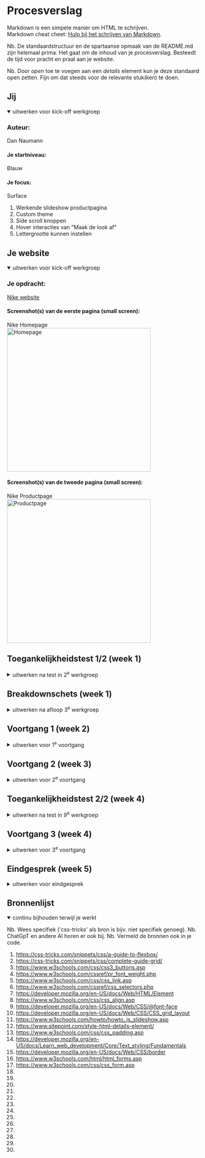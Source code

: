 # Procesverslag
Markdown is een simpele manier om HTML te schrijven.  
Markdown cheat cheet: [Hulp bij het schrijven van Markdown](https://github.com/adam-p/markdown-here/wiki/Markdown-Cheatsheet).

Nb. De standaardstructuur en de spartaanse opmaak van de README.md zijn helemaal prima. Het gaat om de inhoud van je procesverslag. Besteedt de tijd voor pracht en praal aan je website.

Nb. Door *open* toe te voegen aan een *details* element kun je deze standaard open zetten. Fijn om dat steeds voor de relevante stuk(ken) te doen.





## Jij

<details open>
  <summary>uitwerken voor kick-off werkgroep</summary>

  ### Auteur:
  Dan Naumann

  #### Je startniveau:
  Blauw

  #### Je focus:
  Surface
  1. Werkende slideshow productpagina
  2. Custom theme
  3. Side scroll knoppen
  4. Hover interacties van "Maak de look af"
  5. Lettergrootte kunnen instellen 
 
</details>





## Je website

<details open>
  <summary>uitwerken voor kick-off werkgroep</summary>

  ### Je opdracht:
  [Nike website](https://www.nike.com/nl/)

  #### Screenshot(s) van de eerste pagina (small screen): 
  Nike Homepage  
  <img src="readme-images/Nike-Homepage.png" width="375px" alt="Homepage">

  #### Screenshot(s) van de tweede pagina (small screen):
  Nike Productpage  
  <img src="readme-images/Nike-Productpage.png" width="375px" alt="Productpage">
 
</details>



## Toegankelijkheidstest 1/2 (week 1)

<details>
  <summary>uitwerken na test in 2<sup>e</sup> werkgroep</summary>

  ### Bevindingen
  De content op de website van Nike gebruikt duidelijke taal zonder onnodig complexe metaforen. 
  Bij het valideren van de HTML-code bleek deze niet volledig valide te zijn. Positief was het 
  ebruik van het lang-attribuut, evenals het feit dat elke pagina een unieke titel had. Bovendien
  was de viewport niet uitgeschakeld, wat bijdraagt aan een betere gebruikerservaring op 
  verschillende apparaten.

  De website biedt een zichtbare focus voor toetsenbordnavigatie, wat essentieel is voor gebruikers 
  die geen muis gebruiken. Helaas kwam de focusstijl niet overeen met de visuele layout, waardoor de
  navigatie minder intuïtief was.

  Op mobiele apparaten was de website niet goed leesbaar in een horizontale layout, hoewel het wel 
  mogelijk was om het scherm te roteren. Er was geen horizontale scroll nodig, en knoppen en links 
  waren eenvoudig te activeren dankzij de voldoende ruimte tussen interactieve elementen.

  De structuur van headings op de website liet te wensen over. Er werden geen headings gebruikt om 
  nieuwe content te introduceren, en er was meer dan één H1-element per pagina aanwezig. Daarnaast 
  was de volgorde van de headings niet logisch en werden sommige niveaus overgeslagen.

  Bij de contentstructurering maakte de website correct gebruik van lijstelementen. Wat betreft 
  afbeeldingen hadden niet alle img-elementen een alt-attribuut. Sommige decoratieve iconen bevatten 
  wel een alt, wat niet nodig was. Er waren geen complexe afbeeldingen aanwezig, maar afbeeldingen 
  met tekst hadden geen alternatieve tekst die de inhoud ervan beschreef.

  De media op de website bood beperkte toegankelijkheidsopties. Video’s speelden niet automatisch af, 
  maar konden ook niet gepauzeerd worden. Verder ontbraken ondertiteling bij video’s en transcripties 
  bij audio. Daarnaast ondersteunde de website geen "reduced motion"-opties via media queries en was 
  er geen mogelijkheid om animaties te pauzeren.

  Interactie-elementen op de website waren over het algemeen goed gestructureerd. Links gebruikten het 
  correcte a-element en waren voorzien van een herkenbare focusstatus. Knoppen waren gebaseerd op het 
  button-element, maar er was geen zichtbare skip-link beschikbaar bij toetsenbordfocus. Verder ontbrak 
  een indicatie voor links die in een nieuw tabblad of venster werden geopend.


  De website bood geen opties voor een donkere of lichte modus, maar beschikte wel over een high 
  contrast-modus. Het vergroten van tekst tot 200% zonder functieverlies was niet mogelijk. Kleur werd 
  echter niet als enige middel gebruikt om informatie over te brengen, wat een goede praktijk is. Alle 
  animaties waren subtiel en niet overweldigend, maar er was geen optie om deze te pauzeren. Het 
  kleurcontrast was goed voor normale tekst, iconen en tekst die over video of afbeeldingen werd 
  weergegeven. Daarnaast gebruikte de website een aangepaste ::selection-kleur, wat een positieve 
  toevoeging is.

</details>



## Breakdownschets (week 1)

<details>
  <summary>uitwerken na afloop 3<sup>e</sup> werkgroep</summary>

  ### Homepage: 
  <img src="readme-images/Nike-Homepage-breakdown.png" width="375px" alt="breakdown van de homepage">

  ### Productpage: 
  <img src="readme-images/Nike-Productpage-breakdown.png" width="375px" alt="breakdown van de productpage">


  ### Hamburgermenu: 
  <img src="readme-images/Nike-HamburgerMenu.png" width="375px" alt="breakdown van hamburgermenu">

  ### Maak de look af: 
  <img src="readme-images/Nike-MaakDeLookAf.png" width="375px" alt="breakdown van maak de look af">

</details>





## Voortgang 1 (week 2)

<details>
  <summary>uitwerken voor 1<sup>e</sup> voortgang</summary>

  ### Stand van zaken
  De HTML van de eerste pagina is in principe klaar. Voor de verschillende 
  onderdelen was er soms verwarring met welke h's just waren om te gebruiken
  en de footer was nog niet af.

  ### Agenda voor meeting
  Zijn de h's goed en is de structuur zo logisch? Wat kan er nog meer aanverbeterd worden?

  ### Verslag van meeting
  hier na afloop snel de uitkomsten van de meeting vastleggen

  - HTML  ziet er goed uit
  - h's veraanderen > h1 naar hidden veranderen

</details>





## Voortgang 2 (week 3)

<details>
  <summary>uitwerken voor 2<sup>e</sup> voortgang</summary>

  ### Stand van zaken
  Moeizaam begin, de header responsiveness is moeilijk om te bevatten omdat de 
  verschillende delen verdwijnen en tevoorschijn komen. Ben niet heel ver gekomen
  hierdoor waardoor er niet veel CSS is.


  ### Agenda voor meeting
  Hoe kan ik zorgen dat deze onderdelen juist tevoorschijn komen? Is dit te moeilijk? 
  Is het nog mogelijk om te switchen in dat geval? 


  ### Verslag van meeting
  hier na afloop snel de uitkomsten van de meeting vastleggen

  - Focus op mobile first, de rest komt later wel.
  - Footer delen kunnen door middel van details worden gemaakt.
  - Meer tempo erin zetten.

</details>





## Toegankelijkheidstest 2/2 (week 4)

<details>
  <summary>uitwerken na test in 9<sup>e</sup> werkgroep</summary>

  ### Bevindingen
  Lijst met je bevindingen die in de test naar voren kwamen (geef ook aan wat er verbeterd is):

</details>





## Voortgang 3 (week 4)

<details>
  <summary>uitwerken voor 3<sup>e</sup> voortgang</summary>

  ### Stand van zaken
  Over het algemeen ging het uiteindelijk heel goed. Toen ik ging focussen op de mobiele 
  versie was het makkelijker om te focussen. Het lukte me om de horizontale scroll 
  gallerijen in elkaar te zetten en ik heb geleerd hoe ik de details kon stijlen. 
  Ook lukte het me om  dark mode werkende te krijgen, ookal moet ik wel veel proberen/
  troubleshooten om de dark/light op auto/systems preferences werkende te krijgen. Code 
  is op sommige plekken wel heel lang, pas bij de productpagina word het iets compacter.
  Op dit moment had ik pas meer zelfverzekerdheid om te experimenteren.


  ### Agenda voor meeting
  Wat moet er nog gedaan worden? Is de slideshow en menu genoeg voor micro interactie? 
  Moet de code netter? (dubbele dingen weg)


  ### Verslag van meeting
  hier na afloop snel de uitkomsten van de meeting vastleggen

  - Maak standaard CSS voor de generieke stijling over beide pagina's
  - Semantisch correcte gallerij maken
  - Fonts en typografie bij elkaar, kan je ze weghalen bij individuele elementen.
  - onclicks naar eventlisteners in javascript dus uit html

</details>





## Eindgesprek (week 5)

<details>
  <summary>uitwerken voor eindgesprek</summary>

  ### Je uitkomst - karakteristiek screenshots:
  <img src="readme-images/dummy-plaatje.jpg" width="375px" alt="uitomst opdracht 1">


  ### Dit ging goed/Heb ik geleerd: 
  Korte omschrijving met plaatjes

  <img src="readme-images/dummy-plaatje.jpg" width="375px" alt="top">


  ### Dit was lastig/Is niet gelukt:
  Korte omschrijving met plaatjes

  <img src="readme-images/dummy-plaatje.jpg" width="375px" alt="bummer">
</details>





## Bronnenlijst

<details open>
  <summary>continu bijhouden terwijl je werkt</summary>

  Nb. Wees specifiek ('css-tricks' als bron is bijv. niet specifiek genoeg). 
  Nb. ChatGpT en andere AI horen er ook bij.
  Nb. Vermeld de bronnen ook in je code.

  1. https://css-tricks.com/snippets/css/a-guide-to-flexbox/
  2. https://css-tricks.com/snippets/css/complete-guide-grid/
  3. https://www.w3schools.com/css/css3_buttons.asp
  4. https://www.w3schools.com/cssref/pr_font_weight.php
  5. https://www.w3schools.com/css/css_link.asp
  6. https://www.w3schools.com/cssref/css_selectors.php
  7. https://developer.mozilla.org/en-US/docs/Web/HTML/Element
  8. https://www.w3schools.com/css/css_align.asp
  9. https://developer.mozilla.org/en-US/docs/Web/CSS/@font-face
  10. https://developer.mozilla.org/en-US/docs/Web/CSS/CSS_grid_layout
  11. https://www.w3schools.com/howto/howto_js_slideshow.asp
  12. https://www.sitepoint.com/style-html-details-element/
  13. https://www.w3schools.com/css/css_padding.asp
  14. https://developer.mozilla.org/en-US/docs/Learn_web_development/Core/Text_styling/Fundamentals
  15. https://developer.mozilla.org/en-US/docs/Web/CSS/border
  16. https://www.w3schools.com/html/html_forms.asp
  17. https://www.w3schools.com/css/css_form.asp
  18.
  19.
  20.
  21.
  22.
  23.
  24.
  25.
  26.
  27.
  28.
  29.
  30.

</details>
